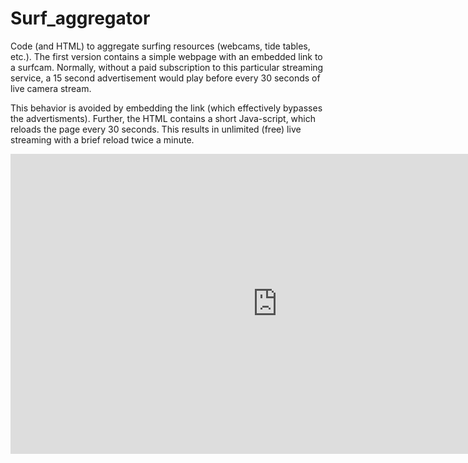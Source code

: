 # Surf_aggregator

Code (and HTML) to aggregate surfing resources (webcams, tide tables, etc.). The first version contains a simple webpage with an embedded link to a surfcam. Normally, without a paid subscription to this particular streaming service, a 15 second advertisement would play before every 30 seconds of live camera stream. 

This behavior is avoided by embedding the link (which effectively bypasses the advertisments). Further, the HTML contains a short Java-script, which reloads the page every 30 seconds. This results in unlimited (free) live streaming with a brief reload twice a minute. 

<script> 
 function autoRefresh()
{
	window.location = window.location.reload();
}
 
 setInterval('autoRefresh()', 32000); // this will reload page after every 5 secounds; Method I
</script>

<!-- Ocean Beach cam -->
<iframe width="853" height="480" src="http://e.cdn-surfline.com/syndication/embed/v1/player.html?id=4127" frameborder="0" scrolling="no" allowfullscreen></iframe><div style="margin: 10px 0px;"></div>

